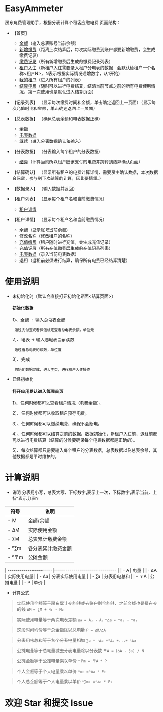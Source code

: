 # EasyAmmeter
房东电费管理助手，根据分表计算个租客应缴电费
页面结构：
  + <a name="首页">【首页】 </a>
    - [余额](#录入)（输入总表账号当前余额）
    - [新增缴费](#录入)（距离上次结算后，每次实际缴费到账户都要新增缴费，会生成缴费记录）
    - [缴费记录](#记录列表)（所有新增缴费后生成的缴费记录列表）
    - [租户入住](#录入)（新租户入住需要录入租户分电表的数据，会默认给租户一个名称<租户N>，N表示根据实际情况递增数字，从1开始）
    - [我的租户](#租户列表)（进入所有租户的列表）
    - [结算电费](#总表数据)（随时可以进行电费结算，结清当前节点之前的所有电费使用情况，第一次使用也是默认进入结算页面）
  
  + <a name="记录列表">【记录列表】 </a>（显示每次缴费时间和金额，单击确定返回上一页面）（显示每次充值时间和金额，单击确定返回上一页面）
  
  + <a name="总表数据">【总表数据】 </a>（确保总表余额和电表数据正确）
    - [余额](#录入)
    - [电表数据](#录入)
    - [继续](#分表数据)（进入分表数据确认和输入）
  
  + <a name="分表数据">【分表数据】 </a>（分表输入每个租户的分表数据）
    - [结算](#结算确认)（计算当前所以租户应该支付的电费并跳转到结算确认页面）
  
  + <a name="结算确认">【结算确认】 </a>（显示所有租户的电费计算详情，需要房主确认数据，本次数据会保留，参与到下次结算的计算，因此要慎重。）
  
  + <a name="录入">【数据录入】 </a>（输入数据并返回）
  
  + <a name="租户列表">【租户列表】 </a>（显示每个租户名和当前缴费情况）
    - [租户详情](#租户详情)
    
  + <a name="租户详情">【租户详情】 </a>（显示每个租户名和当前缴费情况）
    - 余额（显示账号当前余额）
    - [修改名称](#录入)（修改租户的名称）
    - [充值缴费](#录入)（租户随时进行充值，会生成充值记录）
    - [充值记录](#记录列表)（所有充值缴费后生成的充值记录列表）
    - [电表数据](#录入)（录入当前电表数据）
    - 退租（退租前必须进行结算，确保所有电费已经结算清楚）
      
 
# 使用说明
+ 未初始化时（默认会直接打开初始化界面<结算页面>）
    #### 初始化数据
    1）、金额 -> 输入总电表金额
    
       通过支付宝或者微信绑定查看总电表余额，单位元

    2）、电表 -> 输入总电表当前读数

       通过看总电表的读数，单位度

    3）、完成

       初始化数据完成，进入主页，进行租户入住操作
       
 + 已经初始化
     #### 打开应用默认进入管理首页
      1）、任何时候都可以查看租户情况（电费余额）。
      
      2）、任何时候都可以收取租户预存电费。
      
      3）、任何时候都可以缴纳电费，确保不会断电。
      
      4）、任何时候都可以结算之前的数据，数据初始化，新租户入住前，退租前都可以进行电费结算（结算的时候要确保每个电表数据都是正确的）。
      
      5）、每次结算都只需要输入每个租户的分表数据，总表数据以及总表余额，其他数据都是平时维护的。

# 计算说明
  + 说明 
 分表用小写，总表大写，下标数字₁表示上一次，下标数字₂表示当前，上标ⁿ表示分表N
 
|        符号             |               说明                   |
| ---------------------  |  ----------------------------------  |
|    - M       | 金额/余额  |
|    - ∆M      | 实际使用金额 |
|    - ∑M      | 总表累计缴费金额 |
|    - ⁿ∑m     | 各分表累计缴费金额 |
|    - ⁿ〒m     | 公摊金额 |

| -----------------------|--------------------------------  |
|    - A       | 电量 |
|    - ∆A      | 实际使用电量 |
|    - ∆a      | 分表实际使用电量 |
|    - ∑a      | 分表用电总和 |
|    - 〒A     | 公摊电量 |
|    - P       | 单价 |

  + 计算公式
  > 实际使用金额等于房东累计交的钱减去账户剩余的钱，之前余额也是房东交的钱
   ```∆M = ∑M + M₁ - M₂```
  
  > 实际使用电量等于两次电表差额
    ```∆A = A₂ - A₁```
    ```ⁿ∆a = ⁿa₂ - ⁿa₁```
  
  > 这段时间均价等于总金额除以总电量
    ```P = ∆M/∆A```
  
  > 分表用电总和等于各个分表电量相加
   ```∑a = ¹∆a +²∆a +...+ ⁿ∆a```
  
  > 公摊电量等于总电量减去分表电量除以分表数
   ```〒A = (∆A - ∑a) / N```
  
  > 公摊金额等于公摊电量乘以单价
   ```ⁿ〒m = 〒A * P```
  
  > 个人金额等于个人电量乘以单价
    ```ⁿm₂ =ⁿ∆a * P₂```
  
  > 个人总金额等于个人电量乘以单价
    ```ⁿ∑m₂ =ⁿ∆a * P₂```

# 欢迎 Star 和提交 Issue

